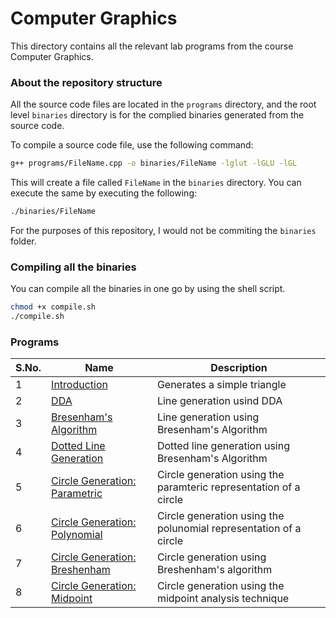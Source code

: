 # Computer Graphics

This directory contains all the relevant lab programs from the course Computer Graphics.

### About the repository structure

All the source code files are located in the `programs` directory, and the root level `binaries` directory is for the complied binaries generated from the source code.

To compile a source code file, use the following command:

```bash
g++ programs/FileName.cpp -o binaries/FileName -lglut -lGLU -lGL
```

This will create a file called `FileName` in the `binaries` directory. You can execute the same by executing the following:

```bash
./binaries/FileName
```

For the purposes of this repository, I would not be commiting the `binaries` folder.

### Compiling all the binaries

You can compile all the binaries in one go by using the shell script.

```bash
chmod +x compile.sh
./compile.sh
```

### Programs

| S.No. | Name                                                                | Description                                                       |
| ----- | ------------------------------------------------------------------- | ----------------------------------------------------------------- |
| 1     | [Introduction](./programs/01-Intro.cpp)                             | Generates a simple triangle                                       |
| 2     | [DDA](./programs/02-LineUsingDDA.cpp)                               | Line generation usind DDA                                         |
| 3     | [Bresenham's Algorithm](./programs/03-Bresenham.cpp)                | Line generation using Bresenham's Algorithm                       |
| 4     | [Dotted Line Generation](./programs/04-DashedLine.cpp)              | Dotted line generation using Bresenham's Algorithm                |
| 5     | [Circle Generation: Parametric](./programs/05-CircleParametric.cpp) | Circle generation using the paramteric representation of a circle |
| 6     | [Circle Generation: Polynomial](./programs/06-CirclePolynomial.cpp) | Circle generation using the polunomial representation of a circle |
| 7     | [Circle Generation: Breshenham](./programs/07-CircleBreshenham.cpp) | Circle generation using Breshenham's algorithm                    |
| 8     | [Circle Generation: Midpoint](./programs/08-CircleMidpoint.cpp)     | Circle generation using the midpoint analysis technique           |
